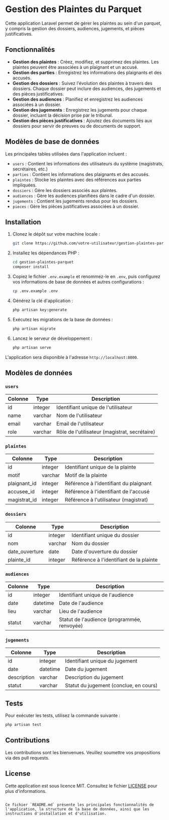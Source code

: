 # Gestion des Plaintes du Parquet

Cette application Laravel permet de gérer les plaintes au sein d'un parquet, y compris la gestion des dossiers, audiences, jugements, et pièces justificatives.

## Fonctionnalités

- **Gestion des plaintes** : Créez, modifiez, et supprimez des plaintes. Les plaintes peuvent être associées à un plaignant et un accusé.
- **Gestion des parties** : Enregistrez les informations des plaignants et des accusés.
- **Gestion des dossiers** : Suivez l'évolution des plaintes à travers des dossiers. Chaque dossier peut inclure des audiences, des jugements et des pièces justificatives.
- **Gestion des audiences** : Planifiez et enregistrez les audiences associées à un dossier.
- **Gestion des jugements** : Enregistrez les jugements pour chaque dossier, incluant la décision prise par le tribunal.
- **Gestion des pièces justificatives** : Ajoutez des documents liés aux dossiers pour servir de preuves ou de documents de support.

## Modèles de base de données

Les principales tables utilisées dans l'application incluent :

- `users` : Contient les informations des utilisateurs du système (magistrats, secrétaires, etc.)
- `parties` : Contient les informations des plaignants et des accusés.
- `plaintes` : Stocke les plaintes avec des références aux parties impliquées.
- `dossiers` : Gère les dossiers associés aux plaintes.
- `audiences` : Gère les audiences planifiées dans le cadre d'un dossier.
- `jugements` : Contient les jugements rendus pour les dossiers.
- `pieces` : Gère les pièces justificatives associées à un dossier.

## Installation

1. Clonez le dépôt sur votre machine locale :
   ```bash
   git clone https://github.com/votre-utilisateur/gestion-plaintes-parquet.git
   ```

2. Installez les dépendances PHP :
   ```bash
   cd gestion-plaintes-parquet
   composer install
   ```

3. Copiez le fichier `.env.example` et renommez-le en `.env`, puis configurez vos informations de base de données et autres configurations :

   ```bash
   cp .env.example .env
   ```

4. Générez la clé d'application :
   ```bash
   php artisan key:generate
   ```

5. Exécutez les migrations de la base de données :
   ```bash
   php artisan migrate
   ```

6. Lancez le serveur de développement :
   ```bash
   php artisan serve
   ```

L'application sera disponible à l'adresse `http://localhost:8000`.

## Modèles de données

### `users`

| Colonne         | Type     | Description                                   |
|-----------------|----------|-----------------------------------------------|
| id              | integer  | Identifiant unique de l'utilisateur           |
| name            | varchar  | Nom de l'utilisateur                          |
| email           | varchar  | Email de l'utilisateur                        |
| role            | varchar  | Rôle de l'utilisateur (magistrat, secrétaire) |

### `plaintes`

| Colonne        | Type     | Description                                  |
|----------------|----------|----------------------------------------------|
| id             | integer  | Identifiant unique de la plainte             |
| motif          | varchar  | Motif de la plainte                          |
| plaignant_id   | integer  | Référence à l'identifiant du plaignant       |
| accusee_id     | integer  | Référence à l'identifiant de l'accusé        |
| magistrat_id   | integer  | Référence à l'utilisateur (magistrat)        |

### `dossiers`

| Colonne         | Type     | Description                                  |
|-----------------|----------|----------------------------------------------|
| id              | integer  | Identifiant unique du dossier                |
| nom             | varchar  | Nom du dossier                               |
| date_ouverture  | date     | Date d'ouverture du dossier                  |
| plainte_id      | integer  | Référence à l'identifiant de la plainte      |

### `audiences`

| Colonne     | Type     | Description                                  |
|-------------|----------|----------------------------------------------|
| id          | integer  | Identifiant unique de l'audience             |
| date        | datetime | Date de l'audience                           |
| lieu        | varchar  | Lieu de l'audience                           |
| statut      | varchar  | Statut de l'audience (programmée, renvoyée)  |

### `jugements`

| Colonne     | Type     | Description                                  |
|-------------|----------|----------------------------------------------|
| id          | integer  | Identifiant unique du jugement               |
| date        | datetime | Date du jugement                             |
| description | varchar  | Description du jugement                      |
| statut      | varchar  | Statut du jugement (conclue, en cours)       |

## Tests

Pour exécuter les tests, utilisez la commande suivante :

```bash
php artisan test
```

## Contributions

Les contributions sont les bienvenues. Veuillez soumettre vos propositions via des pull requests.

## License

Cette application est sous licence MIT. Consultez le fichier [LICENSE](LICENSE) pour plus d'informations.
```

Ce fichier `README.md` présente les principales fonctionnalités de l'application, la structure de la base de données, ainsi que les instructions d'installation et d'utilisation.
